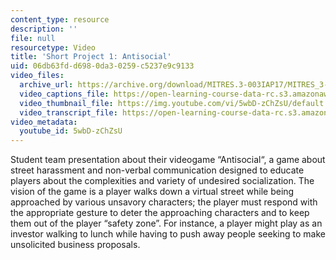 ```yaml
---
content_type: resource
description: ''
file: null
resourcetype: Video
title: 'Short Project 1: Antisocial'
uid: 06db63fd-d698-0da3-0259-c5237e9c9133
video_files:
  archive_url: https://archive.org/download/MITRES.3-003IAP17/MITRES_3-003IAP17_Short_Project_01_300k.mp4
  video_captions_file: https://open-learning-course-data-rc.s3.amazonaws.com/res-3-003-learn-to-build-your-own-videogame-with-the-unity-game-engine-and-microsoft-kinect-january-iap-2017/a71c5e632dee5dc1869184ef315f8aa8_5wbD-zChZsU.vtt
  video_thumbnail_file: https://img.youtube.com/vi/5wbD-zChZsU/default.jpg
  video_transcript_file: https://open-learning-course-data-rc.s3.amazonaws.com/res-3-003-learn-to-build-your-own-videogame-with-the-unity-game-engine-and-microsoft-kinect-january-iap-2017/b8fa59ab69128fbdf3bd62d276257bb2_5wbD-zChZsU.pdf
video_metadata:
  youtube_id: 5wbD-zChZsU
---
```


Student team presentation about their videogame “Antisocial“, a game about street harassment and non-verbal communication designed to educate players about the complexities and variety of undesired socialization. The vision of the game is a player walks down a virtual street while being approached by various unsavory characters; the player must respond with the appropriate gesture to deter the approaching characters and to keep them out of the player “safety zone”. For instance, a player might play as an investor walking to lunch while having to push away people seeking to make unsolicited business proposals.